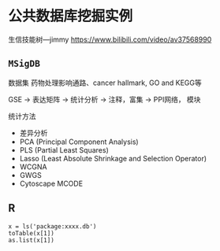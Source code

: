 # 公共数据库挖掘实例
生信技能树—jimmy
https://www.bilibili.com/video/av37568990

## `MSigDB`
数据集 药物处理影响通路、cancer hallmark, GO and KEGG等



GSE -> 表达矩阵 -> 统计分析 -> 注释，富集 -> PPI网络， 模块

统计方法 
+ 差异分析
+ PCA (Principal Component Analysis)
+ PLS (Partial Least Squares)
+ Lasso (Least Absolute Shrinkage and Selection Operator)
+ WCGNA
+ GWGS
+ Cytoscape MCODE


## R 
```
x = ls('package:xxxx.db')
toTable(x[1])
as.list(x[1])
```

